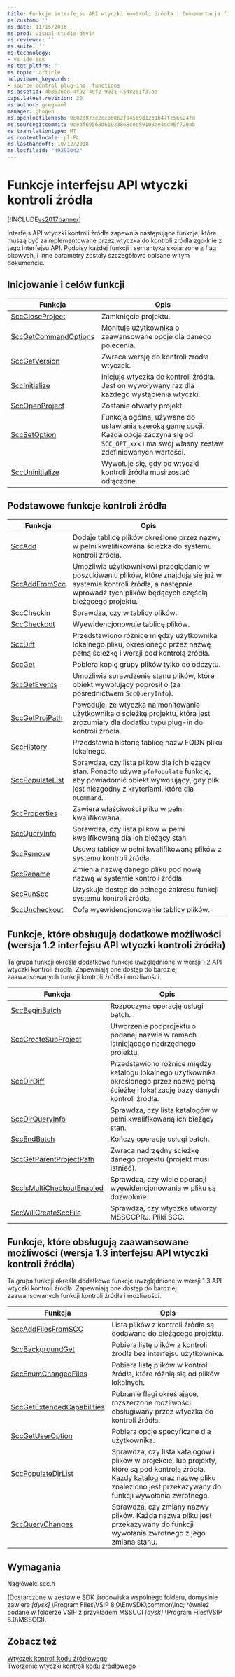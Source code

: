 ```yaml
---
title: Funkcje interfejsu API wtyczki kontroli źródła | Dokumentacja firmy Microsoft
ms.custom: ''
ms.date: 11/15/2016
ms.prod: visual-studio-dev14
ms.reviewer: ''
ms.suite: ''
ms.technology:
- vs-ide-sdk
ms.tgt_pltfrm: ''
ms.topic: article
helpviewer_keywords:
- source control plug-ins, functions
ms.assetid: 4b0536dd-4f92-4ef2-9031-4548281f37aa
caps.latest.revision: 20
ms.author: gregvanl
manager: ghogen
ms.openlocfilehash: 9c02d873e2ccb6062f94569d1231b47fc56624fd
ms.sourcegitcommit: 9ceaf69568d61023868ced59108ae4dd46f720ab
ms.translationtype: MT
ms.contentlocale: pl-PL
ms.lasthandoff: 10/12/2018
ms.locfileid: "49293042"
---
```

# <a name="source-control-plug-in-api-functions"></a>Funkcje interfejsu API wtyczki kontroli źródła
[!INCLUDE[vs2017banner](../includes/vs2017banner.md)]

Interfejs API wtyczki kontroli źródła zapewnia następujące funkcje, które muszą być zaimplementowane przez wtyczka do kontroli źródła zgodnie z tego interfejsu API. Podpisy każdej funkcji i semantyka skojarzone z flag bitowych, i inne parametry zostały szczegółowo opisane w tym dokumencie.  
  
## <a name="initialization-and-housekeeping-functions"></a>Inicjowanie i celów funkcji  
  
|Funkcja|Opis|  
|--------------|-----------------|  
|[SccCloseProject](../extensibility/scccloseproject-function.md)|Zamknięcie projektu.|  
|[SccGetCommandOptions](../extensibility/sccgetcommandoptions-function.md)|Monituje użytkownika o zaawansowane opcje dla danego polecenia.|  
|[SccGetVersion](../extensibility/sccgetversion-function.md)|Zwraca wersję do kontroli źródła wtyczek.|  
|[SccInitialize](../extensibility/sccinitialize-function.md)|Inicjuje wtyczka do kontroli źródła. Jest on wywoływany raz dla każdego wystąpienia wtyczki.|  
|[SccOpenProject](../extensibility/sccopenproject-function.md)|Zostanie otwarty projekt.|  
|[SccSetOption](../extensibility/sccsetoption-function.md)|Funkcja ogólna, używane do ustawiania szeroką gamę opcji. Każda opcja zaczyna się od `SCC_OPT_xxx` i ma swój własny zestaw zdefiniowanych wartości.|  
|[SccUninitialize](../extensibility/sccuninitialize-function.md)|Wywołuje się, gdy po wtyczki kontroli źródła musi zostać odłączone.|  
  
## <a name="core-source-control-functions"></a>Podstawowe funkcje kontroli źródła  
  
|Funkcja|Opis|  
|--------------|-----------------|  
|[SccAdd](../extensibility/sccadd-function.md)|Dodaje tablicę plików określone przez nazwy w pełni kwalifikowana ścieżka do systemu kontroli źródła.|  
|[SccAddFromScc](../extensibility/sccaddfromscc-function.md)|Umożliwia użytkownikowi przeglądanie w poszukiwaniu plików, które znajdują się już w systemie kontroli źródła, a następnie wprowadź tych plików będących częścią bieżącego projektu.|  
|[SccCheckin](../extensibility/scccheckin-function.md)|Sprawdza, czy w tablicy plików.|  
|[SccCheckout](../extensibility/scccheckout-function.md)|Wyewidencjonowuje tablicę plików.|  
|[SccDiff](../extensibility/sccdiff-function.md)|Przedstawiono różnice między użytkownika lokalnego pliku, określonego przez nazwę pełną ścieżkę i wersji pod kontrolą źródła.|  
|[SccGet](../extensibility/sccget-function.md)|Pobiera kopię grupy plików tylko do odczytu.|  
|[SccGetEvents](../extensibility/sccgetevents-function.md)|Umożliwia sprawdzenie stanu plików, które obiekt wywołujący poprosił o (za pośrednictwem `SccQueryInfo`).|  
|[SccGetProjPath](../extensibility/sccgetprojpath-function.md)|Powoduje, że wtyczka na monitowanie użytkownika o ścieżkę projektu, która jest zrozumiały dla dodatku typu plug-in do kontroli źródła.|  
|[SccHistory](../extensibility/scchistory-function.md)|Przedstawia historię tablicę nazw FQDN pliku lokalnego.|  
|[SccPopulateList](../extensibility/sccpopulatelist-function.md)|Sprawdza, czy lista plików dla ich bieżący stan. Ponadto używa `pfnPopulate` funkcję, aby powiadomić obiekt wywołujący, gdy plik jest niezgodny z kryteriami, które dla `nCommand`.|  
|[SccProperties](../extensibility/sccproperties-function.md)|Zawiera właściwości pliku w pełni kwalifikowana.|  
|[SccQueryInfo](../extensibility/sccqueryinfo-function.md)|Sprawdza, czy lista plików w pełni kwalifikowaną dla ich bieżący stan.|  
|[SccRemove](../extensibility/sccremove-function.md)|Usuwa tablicy w pełni kwalifikowaną plików z systemu kontroli źródła.|  
|[SccRename](../extensibility/sccrename-function.md)|Zmienia nazwę danego pliku pod nową nazwą w systemie kontroli źródła.|  
|[SccRunScc](../extensibility/sccrunscc-function.md)|Uzyskuje dostęp do pełnego zakresu funkcji systemu kontroli źródła.|  
|[SccUncheckout](../extensibility/sccuncheckout-function.md)|Cofa wyewidencjonowanie tablicy plików.|  
  
## <a name="functions-that-support-additional-capability-version-12-of-the-source-control-plug-in-api"></a>Funkcje, które obsługują dodatkowe możliwości (wersja 1.2 interfejsu API wtyczki kontroli źródła)  
 Ta grupa funkcji określa dodatkowe funkcje uwzględnione w wersji 1.2 API wtyczki kontroli źródła. Zapewniają one dostęp do bardziej zaawansowanych funkcji kontroli źródła i możliwości.  
  
|Funkcja|Opis|  
|--------------|-----------------|  
|[SccBeginBatch](../extensibility/sccbeginbatch-function.md)|Rozpoczyna operację usługi batch.|  
|[SccCreateSubProject](../extensibility/scccreatesubproject-function.md)|Utworzenie podprojektu o podanej nazwie w ramach istniejącego nadrzędnego projektu.|  
|[SccDirDiff](../extensibility/sccdirdiff-function.md)|Przedstawiono różnice między katalogu lokalnego użytkownika określonego przez nazwę pełną ścieżkę i lokalizację bazy danych kontroli źródła.|  
|[SccDirQueryInfo](../extensibility/sccdirqueryinfo-function.md)|Sprawdza, czy lista katalogów w pełni kwalifikowaną ich bieżący stan.|  
|[SccEndBatch](../extensibility/sccendbatch-function.md)|Kończy operację usługi batch.|  
|[SccGetParentProjectPath](../extensibility/sccgetparentprojectpath-function.md)|Zwraca nadrzędny ścieżkę danego projektu (projekt musi istnieć).|  
|[SccIsMultiCheckoutEnabled](../extensibility/sccismulticheckoutenabled-function.md)|Sprawdza, czy wiele operacji wyewidencjonowania w pliku są dozwolone.|  
|[SccWillCreateSccFile](../extensibility/sccwillcreatesccfile-function.md)|Sprawdza, czy wtyczka utworzy MSSCCPRJ. Pliki SCC.|  
  
## <a name="functions-that-support-advanced-capability-version-13-of-the-source-control-plug-in-api"></a>Funkcje, które obsługują zaawansowane możliwości (wersja 1.3 interfejsu API wtyczki kontroli źródła)  
 Ta grupa funkcji określa dodatkowe funkcje uwzględnione w wersji 1.3 API wtyczki kontroli źródła. Zapewniają one dostęp do bardziej zaawansowanych funkcji kontroli źródła i możliwości.  
  
|Funkcja|Opis|  
|--------------|-----------------|  
|[SccAddFilesFromSCC](../extensibility/sccaddfilesfromscc-function.md)|Lista plików z kontroli źródła są dodawane do bieżącego projektu.|  
|[SccBackgroundGet](../extensibility/sccbackgroundget-function.md)|Pobiera listę plików z kontroli źródła bez interfejsu użytkownika.|  
|[SccEnumChangedFiles](../extensibility/sccenumchangedfiles-function.md)|Pobiera listę plików w kontroli źródła, które różnią się od plików lokalnych.|  
|[SccGetExtendedCapabilities](../extensibility/sccgetextendedcapabilities-function.md)|Pobranie flagi określające, rozszerzone możliwości obsługiwany przez wtyczka do kontroli źródła.|  
|[SccGetUserOption](../extensibility/sccgetuseroption-function.md)|Pobiera opcje specyficzne dla użytkownika.|  
|[SccPopulateDirList](../extensibility/sccpopulatedirlist-function.md)|Sprawdza, czy lista katalogów i plików w projekcie, lub projekty, które są pod kontrolą źródła. Każdy katalog oraz nazwę pliku znaleziono jest przekazywany do funkcji wywołania zwrotnego.|  
|[SccQueryChanges](../extensibility/sccquerychanges-function.md)|Sprawdza, czy zmiany nazwy plików. Każda nazwa pliku jest przekazywany do funkcji wywołania zwrotnego z jego zmiana stanu.|  
  
## <a name="requirements"></a>Wymagania  
 Nagłówek: scc.h  
  
 (Dostarczone w zestawie SDK środowiska wspólnego folderu, domyślnie zawiera *[dysk]* \Program Files\VSIP 8.0\EnvSDK\common\inc; również podane w folderze VSIP z przykładem MSSCCI *[dysk]* \Program Files\VSIP 8.0\MSSCCI).  
  
## <a name="see-also"></a>Zobacz też  
 [Wtyczek kontroli kodu źródłowego](../extensibility/source-control-plug-ins.md)   
 [Tworzenie wtyczki kontroli kodu źródłowego](../extensibility/internals/creating-a-source-control-plug-in.md)

